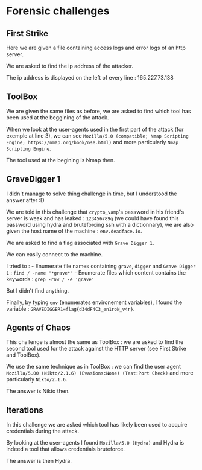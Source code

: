# Forensic challenges

## First Strike

Here we are given a file containing access logs and error logs of an http server.

We are asked to find the ip address of the attacker.

The ip address is displayed on the left of every line : 165.227.73.138

## ToolBox

We are given the same files as before, we are asked to find which tool has been used at the beggining of the attack.

When we look at the user-agents used in the first part of the attack (for exemple at line 3), we can see `Mozilla/5.0 (compatible; Nmap Scripting Engine; https://nmap.org/book/nse.html)` and more particularly `Nmap Scripting Engine`.

The tool used at the begining is Nmap then.

## GraveDigger 1

I didn't manage to solve thing challenge in time, but I understood the answer after :D

We are told in this challenge that `crypto_vamp`'s password in his friend's server is weak and has leaked : `123456789q` (we could have found this password using hydra and bruteforcing ssh with a dictionnary), we are also given the host name of the machine : `env.deadface.io`.

We are asked to find a flag associated with `Grave Digger 1`.

We can easily connect to the machine.

I tried to :
    - Enumerate file names containing `grave`, `digger` and `Grave Digger 1` : `find / -name "*grave*"`
    - Enumerate files which content contains the keywords : `grep -rnw / -e 'grave'`

But I didn't find anything.

Finally, by typing `env` (enumerates environement variables), I found the variable : `GRAVEDIGGER1=flag{d34dF4C3_en1roN_v4r}`.

## Agents of Chaos

This challenge is almost the same as ToolBox : we are asked to find the second tool used for the attack against the HTTP server (see First Strike and ToolBox).

We use the same technique as in ToolBox : we can find the user agent `Mozilla/5.00 (Nikto/2.1.6) (Evasions:None) (Test:Port Check)` and more particularly `Nikto/2.1.6`.

The answer is Nikto then.

## Iterations

In this challenge we are asked which tool has likely been used to acquire credentials during the attack.

By looking at the user-agents I found `Mozilla/5.0 (Hydra)` and Hydra is indeed a tool that allows credentials bruteforce.

The answer is then Hydra.